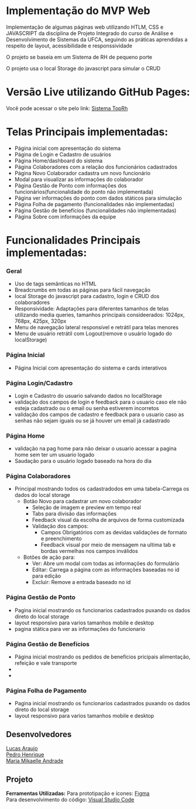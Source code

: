 # Implementação do MVP Web
Implementação de algumas páginas web utilizando HTLM, CSS e JAVASCRIPT da disciplina de Projeto Integrado do curso de Análise e Desenvolvimento de Sistemas da UFCA, seguindo as práticas aprendidas a respeito de layout, acessibilidade e responssividade

O projeto se baseia em um Sistema de RH de pequeno porte

O projeto usa o local Storage do javascript para simular o CRUD

# Versão Live utilizando GitHub Pages:
Você pode acessar o site pelo link:
[Sistema TopRh](https://pedro9185.github.io/)<br>

# Telas Principais implementadas:
- Página inicial com apresentação do sistema
- Página de Login e Cadastro de usuários
- Página Home/dashboard do sistema
- Página Colaboradores com a relação dos funcionários cadastrados
- Página Novo Colaborador cadastra um novo funcionário
- Modal para visualizar as informações do colaborador 
- Página Gestão de Ponto com informações dos funcionários(funcionalidade do ponto não implementada)
- Página ver informações do ponto com dados státicos para simulação
- Página Folha de pagamento (funcionalidades não implementadas)
- Página Gestão de benefícios (funcionalidades não implementadas)
- Página Sobre com informações da equipe
# Funcionalidades Principais implementadas:

### Geral
- Uso de tags semânticas no HTML
- Breadcrumbs em todas as páginas para fácil navegação
- local Storage do javascript para cadastro, login e CRUD dos colaboradores
- Responsividade: Adaptações para diferentes tamanhos de telas utilizando media queries, tamanhos principais consideerados: 1024px, 768px, 425px, 320px
- Menu de navegação lateral responsível e retrátil para telas menores
- Menu de usuário retrátil com Logout(remove o usuário logado do localStorage)

### Página Inicial
- Página Inicial com apresentação do sistema e cards interativos

### Página Login/Cadastro
- Login e Cadastro do usuario salvando dados no localStorage 
- validação dos campos de login e feedback para o usuario caso ele não esteja cadastrado ou o email ou senha estiverem incorretos
- validação dos campos de cadastro e feedback para o usuario caso as senhas não sejam iguais ou se já houver um email já cadastrado

### Página Home
- validação na pag home para não deixar o usuario acessar a pagina home sem ter um usuario logado
- Saudação para  o usuário logado baseado na hora do dia

### Página Colaboradores
- Principal mostrando todos os cadastradodos em uma tabela-Carrega os dados do local storage
  - Botão Novo para cadastrar um novo colaborador
    - Seleção de imagem e preview em tempo real
    - Tabs para divisão das informações
    - Feedback visual da escolha de arquivos de forma customizada
    - Validação dos campos:
      - Campos Obrigatórios com as devidas validações de formato e preenchimento
      - Feedback visual por meio de mensagem na ultima tab e bordas vermelhas nos campos inválidos
  - Botões de ação para:
    - Ver: Abre um modal com todas as informações do formulário
    - Editar: Carrega a página com as informações baseadas no id para edição
    - Excluir: Remove a entrada baseado no id
### Página Gestão de Ponto
  - Pagina inicial mostrando os funcionarios cadastrados puxando os dados direto do local storage
  - layout responsivo para varios tamanhos mobile e desktop
  - pagina stática para ver as informações do funcionario
### Página Gestão de Benefícios
 - Página inicial mostrando os pedidos de benefícios pricipais alimentação,  refeição e vale transporte
 - 
  - 
### Página Folha de Pagamento
  - Pagina inicial mostrando os funcionarios cadastrados puxando os dados direto do local storage
  - layout responsivo para varios tamanhos mobile e desktop


## Desenvolvedores
[Lucas Araujo](https://github.com/lal28)<br>
[Pedro Henrique](https://github.com/Pedro9185)<br>
[Maria Mikaelle Andrade](https://github.com/Mikaelle27)<br>

## Projeto
**Ferramentas Utilizadas:**
Para prototipação e ícones:
[Figma](https://www.figma.com/)<br>
Para desenvolvimento do código:
[Visual Studio Code](https://code.visualstudio.com/)
